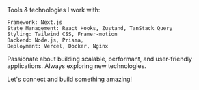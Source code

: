 Tools & technologies I work with:

    Framework: Next.js
    State Management: React Hooks, Zustand, TanStack Query
    Styling: Tailwind CSS, Framer-motion
    Backend: Node.js, Prisma,
    Deployment: Vercel, Docker, Nginx

Passionate about building scalable, performant, and user-friendly applications.
Always exploring new technologies.

Let's connect and build something amazing!
